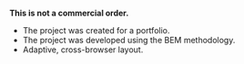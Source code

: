 **This is not a commercial order.**

- The project was created for a portfolio.
- The project was developed using the BEM methodology.
- Adaptive, cross-browser layout.
